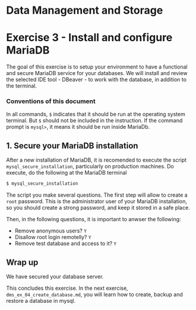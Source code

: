 # Data Management and Storage

# Exercise 3 - Install and configure MariaDB

The goal of this exercise is to setup your environment to have a functional and secure  MariaDB service for your databases. We will install and review the selected IDE tool - DBeaver - to work with the database, in addition to the terminal.

### Conventions of this document

In all commands, `$` indicates that it should be run at the operating system terminal. But `$` should not be included in the instruction. If the command prompt is `mysql>`, it means it should be run inside MariaDb.

## 1. Secure your MariaDB installation

After a new installation of MariaDB, it is recomended to execute the script `mysql_secure_installation`, particularly on production machines. Do execute, do the following at the MariaDB terminal
```bash
$ mysql_secure_installation
```
The script you make several questions. The first step will allow to create a `root` password. This is the administrator user of your MariaDB installation, so you should create a strong password, and keep it stored in a safe place.

Then, in the following questions, it is important to anwser the following:
- Remove anonymous users? `Y`
- Disallow root login remotelly? `Y`
- Remove test database and access to it? `Y` 

## Wrap up
We have secured your database server.

This concludes this exercise. In the next exercise, `dms_ex_04_create_database.md`, you will learn how to create, backup and restore a database in mysql.
